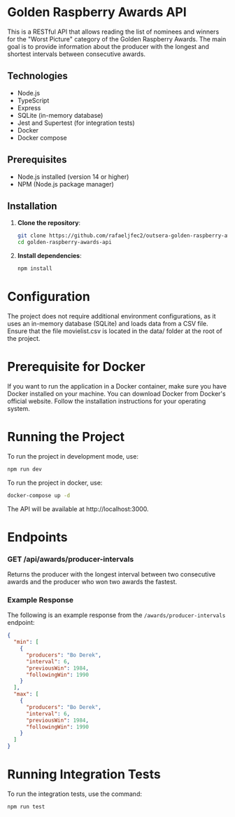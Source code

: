 # Golden Raspberry Awards API

This is a RESTful API that allows reading the list of nominees and winners for the "Worst Picture" category of the Golden Raspberry Awards. The main goal is to provide information about the producer with the longest and shortest intervals between consecutive awards.

## Technologies

- Node.js
- TypeScript
- Express
- SQLite (in-memory database)
- Jest and Supertest (for integration tests)
- Docker
- Docker compose

## Prerequisites

- Node.js installed (version 14 or higher)
- NPM (Node.js package manager)

## Installation

1. **Clone the repository**:

   ```bash
   git clone https://github.com/rafaeljfec2/outsera-golden-raspberry-awards.git
   cd golden-raspberry-awards-api
   ```

2. **Install dependencies**:

   ```bash
   npm install
   ```

# Configuration

The project does not require additional environment configurations, as it uses an in-memory database (SQLite) and loads data from a CSV file. Ensure that the file movielist.csv is located in the data/ folder at the root of the project.

# Prerequisite for Docker

If you want to run the application in a Docker container, make sure you have Docker installed on your machine. You can download Docker from Docker's official website. Follow the installation instructions for your operating system.

# Running the Project

To run the project in development mode, use:

```bash
npm run dev
```

To run the project in docker, use:

```bash
docker-compose up -d
```

The API will be available at http://localhost:3000.

# Endpoints

### GET /api/awards/producer-intervals

Returns the producer with the longest interval between two consecutive awards and the producer who won two awards the fastest.

### Example Response

The following is an example response from the `/awards/producer-intervals` endpoint:

```json
{
  "min": [
    {
      "producers": "Bo Derek",
      "interval": 6,
      "previousWin": 1984,
      "followingWin": 1990
    }
  ],
  "max": [
    {
      "producers": "Bo Derek",
      "interval": 6,
      "previousWin": 1984,
      "followingWin": 1990
    }
  ]
}
```

# Running Integration Tests

To run the integration tests, use the command:

```bash
npm run test
```

